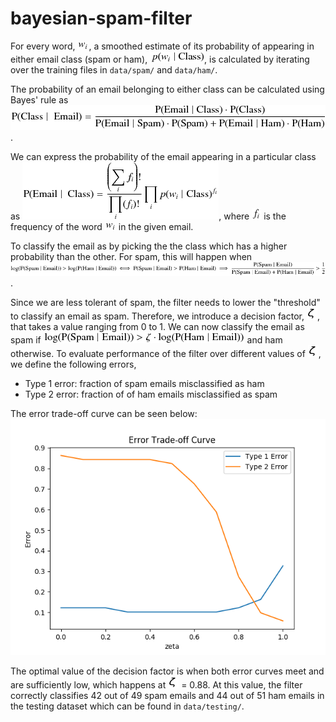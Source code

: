 # bayesian-spam-filter

For every word, ![w_i](eqns/w_i.png), a smoothed estimate of its probability of appearing in either email class (spam or ham), 
![p_word_given_class](eqns/p_word_given_class.png), is calculated by iterating over the training files in `data/spam/` and  `data/ham/`.

The probability of an email belonging to either class can be calculated using Bayes' rule as ![p_class_given_email](eqns/p_class_given_email.png). 

We can express the probability of the email appearing in a particular class as ![p_email_given_class](eqns/p_email_given_class.png), where ![f_i](eqns/f_i.png) is the frequency of the word ![w_i](eqns/w_i.png) in the given email. 

To classify the email as by picking the the class which has a higher probability than the other. For spam, this will happen when
![decision](eqns/log_probability_comparison.png).

Since we are less tolerant of spam, the filter needs to lower the "threshold" to classify an email as spam. Therefore, we introduce a decision factor, ![zeta](eqns/zeta.png), that takes a value ranging from
0 to 1. We can now classify the email as spam if ![decision](eqns/zeta_decision_factor.png) and ham otherwise. 
To evaluate performance of the filter over different values of ![zeta](eqns/zeta.png), we define the following errors,   
 - Type 1 error: fraction of spam emails misclassified as ham
 - Type 2 error: fraction of of ham emails misclassified as spam

The error trade-off curve can be seen below:
![ErrorTradeOffCurve](error_tradeoff_curve.png)

The optimal value of the decision factor is when both error curves meet and are sufficiently low, which happens at ![zeta](eqns/zeta.png) = 0.88. At this value, the filter correctly classifies 42 out of 49 spam emails and 44 out of 51 ham emails in the testing dataset which can be found in `data/testing/`.
